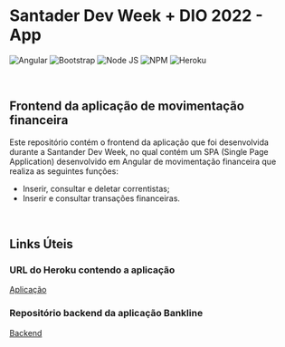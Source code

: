 # Santader Dev Week + DIO 2022 - App

![Angular](https://img.shields.io/badge/Angular-DD0031?style=for-the-badge&logo=angular&logoColor=white)
![Bootstrap](https://img.shields.io/badge/Bootstrap-563D7C?style=for-the-badge&logo=bootstrap&logoColor=white)
![Node JS](https://img.shields.io/badge/Node.js-339933?style=for-the-badge&logo=nodedotjs&logoColor=white)
![NPM](https://img.shields.io/badge/npm-CB3837?style=for-the-badge&logo=npm&logoColor=white)
![Heroku](https://img.shields.io/badge/Heroku-430098?style=for-the-badge&logo=heroku&logoColor=white)


<br />

## Frontend da aplicação de movimentação financeira

Este repositório contém o frontend da aplicação que foi desenvolvida durante a Santander Dev Week, no qual contém um SPA (Single Page Application) desenvolvido em Angular de movimentação financeira que realiza as seguintes funções:
* Inserir, consultar e deletar correntistas;
* Inserir e consultar transações financeiras.

<br />

## Links Úteis

### URL do Heroku contendo a aplicação

[Aplicação](https://negraop-bankline-app.herokuapp.com)

### Repositório backend da aplicação Bankline

[Backend](https://github.com/negraop/santander-dev-week_bankline-api)

